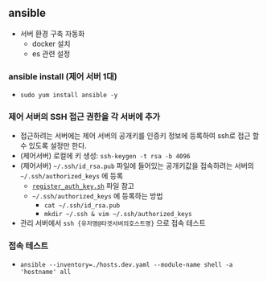 ## ansible
- 서버 환경 구축 자동화
  - docker 설치
  - es 관련 설정

### ansible install (제어 서버 1대)
- `sudo yum install ansible -y`

### 제어 서버의 SSH 접근 권한을 각 서버에 추가
- 접근하려는 서버에는 제어 서버의 공개키를 인증키 정보에 등록하여 ssh로 접근 할 수 있도록 설정만 한다.
- (제어서버) 로컬에 키 생성: `ssh-keygen -t rsa -b 4096`
- (제어서버) `~/.ssh/id_rsa.pub` 파일에 들어있는 공개키값을 접속하려는 서버의 `~/.ssh/authorized_keys` 에 등록
  - [`register_auth_key.sh`](./register_auth_key.sh) 파일 참고
  - `~/.ssh/authorized_keys` 에 등록하는 방법
    - `cat ~/.ssh/id_rsa.pub`
    - `mkdir ~/.ssh & vim ~/.ssh/authorized_keys`
- 관리 서버에서 `ssh {유저명@타겟서버의호스트명}` 으로 접속 테스트

### 접속 테스트
- `ansible --inventory=./hosts.dev.yaml --module-name shell -a 'hostname' all`
